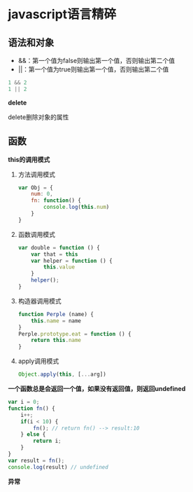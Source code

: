 # javascript语言精碎

## 语法和对象

* &&：第一个值为false则输出第一个值，否则输出第二个值
* ||：第一个值为true则输出第一个值，否则输出第二个值

```javascript
1 && 2
1 || 2
```

**delete**

delete删除对象的属性

## 函数

**this的调用模式**

1. 方法调用模式

   ```javascript
   var Obj = {
       num: 0,
       fn: function() {
           console.log(this.num)
       }
   }
   ```

   

2. 函数调用模式

   ```javascript
   var double = function () {
       var that = this
       var helper = function () {
           this.value
       }
       helper();
   }
   ```

   

   

3. 构造器调用模式

   ```javascript
   function Perple (name) {
       this.name = name
   }
   Perple.prototype.eat = function () {
       return this.name
   }
   ```

   

4. apply调用模式

   ```javascript
   Object.apply(this, [...arg])
   ```

**一个函数总是会返回一个值，如果没有返回值，则返回undefined**

```javascript
var i = 0;
function fn() {
    i++;
    if(i < 10) {
		fn(); // return fn() --> result:10 
    } else {
        return i;
    }
}
var result = fn();
console.log(result) // undefined
```

**异常**

